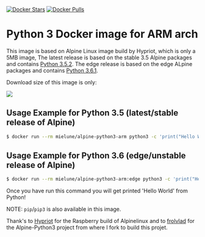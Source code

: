 [![Docker Stars](https://img.shields.io/docker/stars/mielune/alpine-python3-arm.svg?style=flat-square)](https://hub.docker.com/r/mielune/alpine-python3-arm/)
[![Docker Pulls](https://img.shields.io/docker/pulls/mielune/alpine-python3.svg?style=flat-square)](https://hub.docker.com/r/mielune/alpine-python3-arm/)


Python 3 Docker image for ARM arch
=======================

This image is based on Alpine Linux image build by Hypriot, which is only a 5MB image,
The latest release is based on the stable 3.5 Alpine packages and contains [Python 3.5.2](https://www.python.org).
The edge release is based on the edge ALpine packages and contains [Python 3.6.1](https://www.python.org).

Download size of this image is only:

[![](https://images.microbadger.com/badges/image/mielune/alpine-python3-arm.svg)](http://microbadger.com/images/mielune/alpine-python3-arm "Get your own image badge on microbadger.com")


Usage Example for Python 3.5 (latest/stable release of Alpine)
-------------

```bash
$ docker run --rm mielune/alpine-python3-arm python3 -c 'print("Hello World")'
```

Usage Example for Python 3.6 (edge/unstable release of Alpine)
-------------

```bash
$ docker run --rm mielune/alpine-python3-arm:edge python3 -c 'print("Hello World")'
```

Once you have run this command you will get printed 'Hello World' from Python!

NOTE: `pip`/`pip3` is also available in this image.

Thank's to [Hypriot](https://github.com/hypriot) for the Raspberry build of Alpinelinux and to [frolvlad](https://hub.docker.com/u/frolvlad/) for the Alpine-Python3 project from where I fork to build this projet.
 

